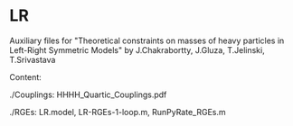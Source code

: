 # LR
Auxiliary files for "Theoretical constraints on masses of heavy particles in Left-Right Symmetric Models" 
by J.Chakrabortty, J.Gluza, T.Jelinski, T.Srivastava 

Content:

./Couplings: HHHH_Quartic_Couplings.pdf

./RGEs: LR.model, LR-RGEs-1-loop.m, RunPyRate_RGEs.m
